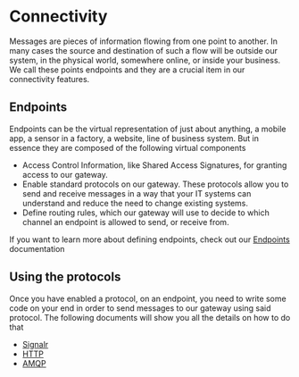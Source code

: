 # Connectivity

Messages are pieces of information flowing from one point to another. In many cases the source and destination of such a flow will be outside our system, in the physical world, somewhere online, or inside your business. We call these points endpoints and they are a crucial item in our connectivity features. 

## Endpoints

Endpoints can be the virtual representation of just about anything, a mobile app, a sensor in a factory, a website, line of business system. But in essence they are composed of the following virtual components

 * Access Control Information, like Shared Access Signatures, for granting access to our gateway.
 * Enable standard protocols on our gateway. These protocols allow you to send and receive messages in a way that your IT systems can understand and reduce the need to change existing systems.
 * Define routing rules, which our gateway will use to decide to which channel an endpoint is allowed to send, or receive from.
 
If you want to learn more about defining endpoints, check out our [Endpoints](/documentation/connectivity/endpoints) documentation

## Using the protocols

Once you have enabled a protocol, on an endpoint, you need to write some code on your end in order to send messages to our gateway using said protocol. The following documents will show you all the details on how to do that

 * [Signalr](/documentation/connectivity/signalr)
 * [HTTP](/documentation/connectivity/http)
 * [AMQP](/documentation/connectivity/amqp)